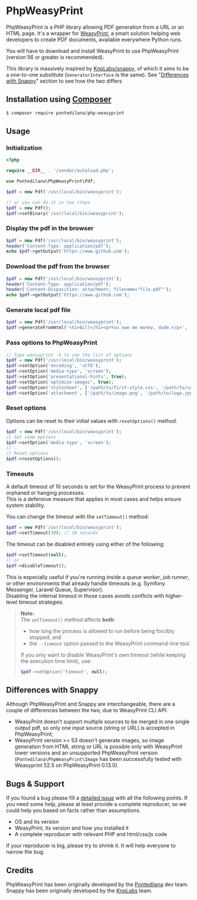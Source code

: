 # PhpWeasyPrint

PhpWeasyPrint is a PHP library allowing PDF generation from a URL or an HTML page.
It's a wrapper for [WeasyPrint](https://weasyprint.org/), a smart solution helping web developers to create PDF documents, available everywhere Python runs.

You will have to download and install WeasyPrint to use PhpWeasyPrint (version 56 or greater is recommended).

This library is massively inspired by [KnpLabs/snappy](https://github.com/KnpLabs/snappy), of which it aims to be a one-to-one substitute (`GeneratorInterface` is the same).
See "[Differences with Snappy](#differences-with-snappy)" section to see how the two differs

## Installation using [Composer](https://getcomposer.org/)

```bash
$ composer require pontedilana/php-weasyprint
```

## Usage

### Initialization

```php
<?php

require __DIR__ . '/vendor/autoload.php';

use Pontedilana\PhpWeasyPrint\Pdf;

$pdf = new Pdf('/usr/local/bin/weasyprint');

// or you can do it in two steps
$pdf = new Pdf();
$pdf->setBinary('/usr/local/bin/weasyprint');
```

### Display the pdf in the browser

```php
$pdf = new Pdf('/usr/local/bin/weasyprint');
header('Content-Type: application/pdf');
echo $pdf->getOutput('https://www.github.com');
```

### Download the pdf from the browser

```php
$pdf = new Pdf('/usr/local/bin/weasyprint');
header('Content-Type: application/pdf');
header('Content-Disposition: attachment; filename="file.pdf"');
echo $pdf->getOutput('https://www.github.com');
```

### Generate local pdf file

```php
$pdf = new Pdf('/usr/local/bin/weasyprint');
$pdf->generateFromHtml('<h1>Bill</h1><p>You owe me money, dude.</p>', '/tmp/bill-123.pdf');
```

### Pass options to PhpWeasyPrint

```php
// Type weasyprint -h to see the list of options
$pdf = new Pdf('/usr/local/bin/weasyprint');
$pdf->setOption('encoding', 'utf8');
$pdf->setOption('media-type', 'screen');
$pdf->setOption('presentational-hints', true);
$pdf->setOption('optimize-images', true);
$pdf->setOption('stylesheet', ['/path/to/first-style.css', '/path/to/second-style.css']);
$pdf->setOption('attachment', ['/path/to/image.png', '/path/to/logo.jpg']);
```

### Reset options
Options can be reset to their initial values with `resetOptions()` method.

```php
$pdf = new Pdf('/usr/local/bin/weasyprint');
// Set some options
$pdf->setOption('media-type', 'screen');
// ..
// Reset options
$pdf->resetOptions();
```

### Timeouts

A default timeout of 10 seconds is set for the WeasyPrint process to prevent orphaned or hanging processes.  
This is a defensive measure that applies in most cases and helps ensure system stability.

You can change the timeout with the `setTimeout()` method:

```php
$pdf = new Pdf('/usr/local/bin/weasyprint');
$pdf->setTimeout(30); // 30 seconds
```

The timeout can be disabled entirely using either of the following:

```php
$pdf->setTimeout(null);
// or
$pdf->disableTimeout();
```

This is especially useful if you're running inside a *queue worker*, *job runner*, or other environments that already handle timeouts (e.g. Symfony Messenger, Laravel Queue, Supervisor).  
Disabling the internal timeout in those cases avoids conflicts with higher-level timeout strategies.

> **Note:**  
> The `setTimeout()` method affects **both**:
> - how long the process is allowed to run before being forcibly stopped, and
> - the `--timeout` option passed to the WeasyPrint command-line tool.
>
> If you only want to disable WeasyPrint's own timeout (while keeping the execution time limit), use:
>
> ```php
> $pdf->setOption('timeout', null);
> ```

## Differences with Snappy

Although PhpWeasyPrint and Snappy are interchangeable, there are a couple of differences between the two, due to WeasyPrint CLI API:

* WeasyPrint doesn't support multiple sources to be merged in one single output pdf, so only one input source (string or URL) is accepted in PhpWeasyPrint;
* WeasyPrint version >= 53 doesn't generate images, so image generation from HTML string or URL is possible only with WeasyPrint lower versions and an unsupported PhpWeasyPrint version (`Pontedilana\PhpWeasyPrint\Image` has been successfully tested with Weasyprint 52.5 on PhpWeasyPrint 0.13.0).

## Bugs & Support

If you found a bug please fill a [detailed issue](https://github.com/pontedilana/php-weasyprint/issues) with all the following points.
If you need some help, please at least provide a complete reproducer, so we could help you based on facts rather than assumptions.

* OS and its version
* WeasyPrint, its version and how you installed it
* A complete reproducer with relevant PHP and html/css/js code

If your reproducer is big, please try to shrink it. It will help everyone to narrow the bug.

## Credits

PhpWeasyPrint has been originally developed by the [Pontedilana](https://www.pontedilana.it) dev team.  
Snappy has been originally developed by the [KnpLabs](https://knplabs.com) team.


